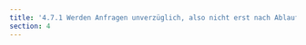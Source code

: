 ```yaml
---
title: '4.7.1 Werden Anfragen unverzüglich, also nicht erst nach Ablauf der Frist beantwortet?'
section: 4
---
```

